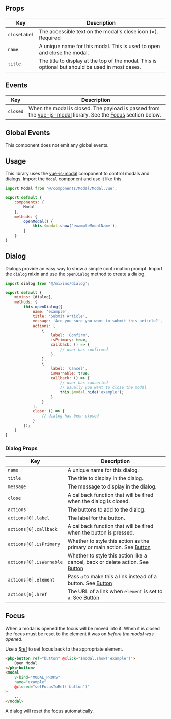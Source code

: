 ## Props

| Key | Description |
| --- | --- |
| `closeLabel` | The accessible text on the modal's close icon (×). Required |
| `name` | A unique name for this modal. This is used to open and close the modal. |
| `title` | The title to display at the top of the modal. This is optional but should be used in most cases. |

## Events

| Key | Description |
| --- | --- |
| `closed` | When the modal is closed. The payload is passed from the [vue-js-modal](https://github.com/euvl/vue-js-modal) library. See the [Focus](#focus) section below. |

## Global Events

This component does not emit any global events.

## Usage

This library uses the [vue-js-modal](https://github.com/euvl/vue-js-modal) component to control modals and dialogs. Import the `Modal` component and use it like this.

```js
import Modal from '@/components/Modal/Modal.vue';

export default {
	components: {
		Modal
	},
	methods: {
		openModal() {
			this.$modal.show('exampleModalName');
		}
	}
}
```

## Dialog

Dialogs provide an easy way to show a simple confirmation prompt. Import the `dialog` mixin and use the `openDialog` method to create a dialog.

```js
import dialog from '@/mixins/dialog';

export default {
	mixins: [dialog],
	methods: {
		this.openDialog({
			name: 'example',
			title: 'Submit Article',
			message: 'Are you sure you want to submit this article?',
			actions: [
				{
					label: 'Confirm',
					isPrimary: true,
					callback: () => {
						// user has confirmed
					},
				},
				{
					label: 'Cancel',
					isWarnable: true,
					callback: () => {
						// user has cancelled
						// usually you want to close the modal
						this.$modal.hide('example');
					}
				}
			],
			close: () => {
				// dialog has been closed
			}
		});
	}
}
```

### Dialog Props

| Key | Description |
| --- | --- |
| `name` | A unique name for this dialog. |
| `title` | The title to display in the dialog. |
| `message` | The message to display in the dialog. |
| `close` | A callback function that will be fired when the dialog is closed. |
| `actions` | The buttons to add to the dialog. |
| `actions[0].label` | The label for the button. |
| `actions[0].callback` | A callback function that will be fired when the button is pressed. |
| `actions[0].isPrimary` | Whether to style this action as the primary or main action. See [Button](/#/component/Button) |
| `actions[0].isWarnable` | Whether to style this action like a cancel, back or delete action. See [Button](/#/component/Button) |
| `actions[0].element` | Pass `a` to make this a link instead of a button. See [Button](/#/component/Button) |
| `actions[0].href` | The URL of a link when `element` is set to `a`. See [Button](/#/component/Button) |

## Focus

When a modal is opened the focus will be moved into it. When it is closed the focus must be reset to the element it was on _before the modal was opened_.

Use a [$ref](https://vuejs.org/v2/guide/components-edge-cases.html#Accessing-Child-Component-Instances-amp-Child-Elements) to set focus back to the appropriate element.

```html
<pkp-button ref="button" @click="$modal.show('example')">
	Open Modal
</pkp-button>
<modal
	v-bind="MODAL_PROPS"
	name="example"
	@closed="setFocusToRef('button')"
>
	...
</modal>
```

A dialog will reset the focus automatically.